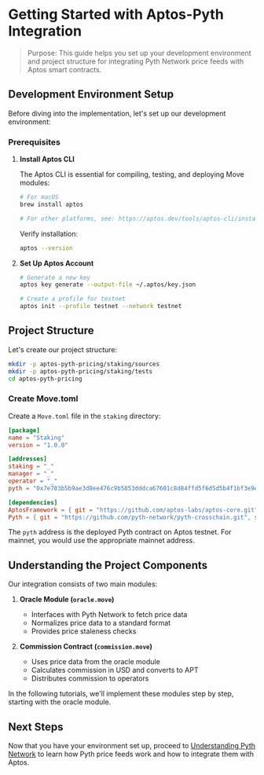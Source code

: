 # Getting Started with Aptos-Pyth Integration

> Purpose: This guide helps you set up your development environment and project structure for integrating Pyth Network price feeds with Aptos smart contracts.

## Development Environment Setup

Before diving into the implementation, let's set up our development environment:

### Prerequisites

1. **Install Aptos CLI**

   The Aptos CLI is essential for compiling, testing, and deploying Move modules:

   ```bash
   # For macOS
   brew install aptos
   
   # For other platforms, see: https://aptos.dev/tools/aptos-cli/install-cli/
   ```

   Verify installation:
   ```bash
   aptos --version
   ```

2. **Set Up Aptos Account**

   ```bash
   # Generate a new key
   aptos key generate --output-file ~/.aptos/key.json
   
   # Create a profile for testnet
   aptos init --profile testnet --network testnet
   ```

## Project Structure

Let's create our project structure:

```bash
mkdir -p aptos-pyth-pricing/staking/sources
mkdir -p aptos-pyth-pricing/staking/tests
cd aptos-pyth-pricing
```

### Create Move.toml

Create a `Move.toml` file in the `staking` directory:

```toml
[package]
name = "Staking"
version = "1.0.0"

[addresses]
staking = "_"
manager = "_"
operator = "_"
pyth = "0x7e783b5b9ae3d8ee476c9b5853dddca67601c8d84ffd5f6d5d5b4f1bf3e9e56"

[dependencies]
AptosFramework = { git = "https://github.com/aptos-labs/aptos-core.git", subdir = "aptos-move/framework/aptos-framework", rev = "mainnet" }
Pyth = { git = "https://github.com/pyth-network/pyth-crosschain.git", subdir = "target_chains/aptos/contracts", rev = "main" }
```

The `pyth` address is the deployed Pyth contract on Aptos testnet. For mainnet, you would use the appropriate mainnet address.

## Understanding the Project Components

Our integration consists of two main modules:

1. **Oracle Module (`oracle.move`)**
   - Interfaces with Pyth Network to fetch price data
   - Normalizes price data to a standard format
   - Provides price staleness checks

2. **Commission Contract (`commission.move`)**
   - Uses price data from the oracle module
   - Calculates commission in USD and converts to APT
   - Distributes commission to operators

In the following tutorials, we'll implement these modules step by step, starting with the oracle module.

## Next Steps

Now that you have your environment set up, proceed to [Understanding Pyth Network](./02-understanding-pyth.md) to learn how Pyth price feeds work and how to integrate them with Aptos. 